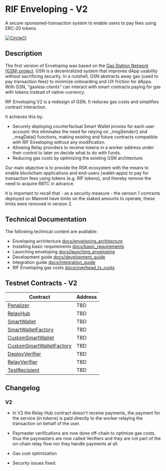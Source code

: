 # RIF Enveloping - V2

A secure sponsored-transaction system to enable users to pay fees using ERC-20 tokens.

[![CircleCI](https://circleci.com/gh/rsksmart/enveloping/tree/master.svg?style=shield)](https://circleci.com/gh/rsksmart/enveloping/tree/master)
## Description

The first version of Enveloping was based on the [Gas Station Network (GSN) project](https://github.com/opengsn/gsn). GSN is a decentralized system that improves dApp usability without sacrificing security. In a nutshell, GSN abstracts away gas (used to pay transaction fees) to minimize onboarding and UX friction for dApps. With GSN, "gasless clients" can interact with smart contracts paying for gas with tokens instead of native-currency.

RIF Enveloping V2 is a redesign of GSN. It reduces gas costs and simplifies contract interaction.

It achieves this by:

- Securely deploying counterfactual Smart Wallet proxies for each user account: this eliminates the need for relying on _msgSender() and _msgData() functions, making existing and future contracts compatible with RIF Enveloping without any modification.
- Allowing Relay providers to receive tokens in a worker address under their control to later on decide what to do with funds.
- Reducing gas costs by optimizing the existing GSN architecture.

Our main objective is to provide the RSK ecosystem with the means to enable blockchain applications and end-users (wallet-apps) to pay for transaction fees using tokens (e.g. RIF tokens), and thereby remove the need to acquire RBTC in advance.

It is important to recall that  - as a security measure - the version 1 contracts deployed on Mainnet have limits on the staked amounts to operate, these limits were removed in version 2.

## Technical Documentation

The following technical content are available:

- Enveloping architecture [docs/enveloping_architecture](docs/enveloping_architecture.md)
- Installing basic requirements [docs/basic_requirements](docs/basic_requirements.md)
- Launching enveloping [docs/launching_enveloping](docs/launching_enveloping.md)
- Development guide [docs/development_guide](docs/development_guide.md)
- Integration guide [docs/integration_guide](docs/integration_guide.md)
- RIF Enveloping gas costs [docs/overhead_tx_costs](docs/overhead_tx_costs.md)


## Testnet Contracts - V2

| Contract          | Address                                    |
|-------------------|--------------------------------------------|
| [Penalizer]       | TBD |
| [RelayHub]        | TBD |
| [SmartWallet]     | TBD |
| [SmartWalletFactory]    | TBD |
| [CustomSmartWallet]     | TBD |
| [CustomSmartWalletFactory]    | TBD |
| [DeployVerifier] | TBD |
| [RelayVerifier]  | TBD |
| [TestRecipient]   | TBD |

[Penalizer]:(https://explorer.testnet.rsk.co/address/)
[RelayHub]:(https://explorer.testnet.rsk.co/address/)
[SmartWallet]:(https://explorer.testnet.rsk.co/address/)
[SmartWalletFactory]:(https://explorer.testnet.rsk.co/address/)
[CustomSmartWallet]:(https://explorer.testnet.rsk.co/address/)
[CustomSmartWalletFactory]:(https://explorer.testnet.rsk.co/address/)
[DeployVerifier]:(https://explorer.testnet.rsk.co/address/)
[RelayVerifier]:(https://explorer.testnet.rsk.co/address/)
[TestRecipient]:(https://explorer.testnet.rsk.co/address/)

## Changelog

### V2

* In V2 the Relay Hub contract doesn't receive payments, the payment for the service (in tokens) is paid directly to the worker relaying the transaction on behalf of the user.

* Paymaster verifications are now done off-chain to optimize gas costs, thus the paymasters are now called Verifiers and they are not part of the on-chain relay flow nor they handle payments at all.

* Gas cost optimization

* Security issues fixed.
